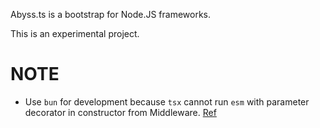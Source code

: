 Abyss.ts is a bootstrap for Node.JS frameworks.

This is an experimental project.

# NOTE

- Use `bun` for development because `tsx` cannot run `esm` with parameter decorator in constructor from Middleware. [Ref](https://github.com/privatenumber/tsx/issues/597)
